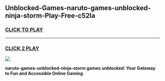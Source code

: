 
## Unblocked-Games-naruto-games-unblocked-ninja-storm-Play-Free-c52la
<h3>
<a href="https://premium76.site?title=naruto-games-unblocked-ninja-storm&ref=09A">CLICK TO PLAY</a></h3>
<hr>

<h3>
<a href="https://premium76.site?title=naruto-games-unblocked-ninja-storm&ref=09A">CLICK 2 PLAY</a>
  
</h3>

<a href="https://premium76.site?title=naruto-games-unblocked-ninja-storm&ref=09A"><img src="https://clearcache.store/games.png"></a>


**naruto-games-unblocked-ninja-storm games unblocked: Your Gateway to Fun and Accessible Online Gaming**
